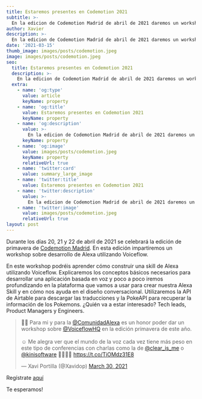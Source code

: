 ```yaml
---
title: Estaremos presentes en Codemotion 2021
subtitle: >-
  En la edicion de Codemotion Madrid de abril de 2021 daremos un workshop sobre Alexa.
author: Xavier
description: >-
  En la edicion de Codemotion Madrid de abril de 2021 daremos un workshop sobre Alexa.
date: '2021-03-15'
thumb_image: images/posts/codemotion.jpeg
image: images/posts/codemotion.jpeg
seo:
  title: Estaremos presentes en Codemotion 2021
  description: >-
    En la edicion de Codemotion Madrid de abril de 2021 daremos un workshop sobre Alexa.
  extra:
    - name: 'og:type'
      value: article
      keyName: property
    - name: 'og:title'
      value: Estaremos presentes en Codemotion 2021
      keyName: property
    - name: 'og:description'
      value: >-
        En la edicion de Codemotion Madrid de abril de 2021 daremos un workshop sobre Alexa.
      keyName: property
    - name: 'og:image'
      value: images/posts/codemotion.jpeg
      keyName: property
      relativeUrl: true
    - name: 'twitter:card'
      value: summary_large_image
    - name: 'twitter:title'
      value: Estaremos presentes en Codemotion 2021
    - name: 'twitter:description'
      value: >-
        En la edicion de Codemotion Madrid de abril de 2021 daremos un workshop sobre Alexa.
    - name: 'twitter:image'
      value: images/posts/codemotion.jpeg
      relativeUrl: true
layout: post
---
```


Durante los días 20, 21 y 22 de abril de 2021 se celebrará la edición de primavera de <a href="https://events.codemotion.com/conferences/online/2021/online-tech-conference-spanish-edition-spring/" target="_blank">Codemotion Madrid</a>. En esta edición impartiremos un workshop sobre desarrollo de Alexa utilizando Voiceflow.

En este workshop podréis aprender cómo construir una skill de Alexa utilizando Voiceflow. Explicaremos los conceptos básicos necesarios para desarrollar una aplicación basada en voz y poco a poco iremos profundizando en la plataforma que vamos a usar para crear nuestra Alexa Skill y en cómo nos ayuda en el diseño conversacional. Utilizaremos la API de Airtable para descargar las traducciones y la PokeAPI para recuperar la información de los Pokemons. ¿Quién va a estar interesado? Tech leads, Product Managers y Engineers.

<blockquote class="twitter-tweet"><p lang="es" dir="ltr">🙌🏻 Para mi y para la <a href="https://twitter.com/ComunidadAlexa?ref_src=twsrc%5Etfw">@ComunidadAlexa</a> es un honor poder dar un workshop sobre <a href="https://twitter.com/VoiceflowHQ?ref_src=twsrc%5Etfw">@VoiceflowHQ</a> en la edición primavera de este año. <br><br>☺️ Me alegra ver que el mundo de la voz cada vez tiene más peso en este tipo de conferencias con charlas como la de <a href="https://twitter.com/clear_is_me?ref_src=twsrc%5Etfw">@clear_is_me</a> o <a href="https://twitter.com/kinisoftware?ref_src=twsrc%5Etfw">@kinisoftware</a> 💪🏻💪🏻 <a href="https://t.co/TiOMdz31E8">https://t.co/TiOMdz31E8</a></p>&mdash; Xavi Portilla (@Xavidop) <a href="https://twitter.com/Xavidop/status/1376936106835509252?ref_src=twsrc%5Etfw">March 30, 2021</a></blockquote> <script async src="https://platform.twitter.com/widgets.js" charset="utf-8"></script>

Regístrate [aquí](https://events.codemotion.com/conferences/online/2021/online-tech-conference-spanish-edition-spring/workshops)

Te esperamos!